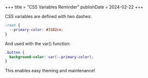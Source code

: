 +++
title = "CSS Variables Reminder"
publishDate = 2024-02-22
+++

CSS variables are defined with two dashes:

```css
:root {
  --primary-color: #3182ce;
}
```

And used with the var() function:

```css
.button {
  background-color: var(--primary-color);
}
```

This enables easy theming and maintenance!
